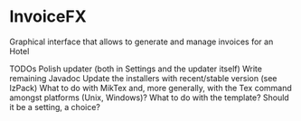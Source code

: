# InvoiceFX
Graphical interface that allows to generate and manage invoices for an Hotel



TODOs
Polish updater (both in Settings and the updater itself)
Write remaining Javadoc
Update the installers with recent/stable version (see IzPack)
What to do with MikTex and, more generally, with the Tex command amongst platforms (Unix, Windows)?
What to do with the template? Should it be a setting, a choice?